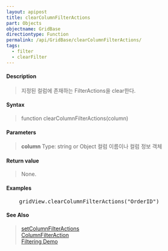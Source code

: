 ```yaml
---
layout: apipost
title: clearColumnFilterActions
part: Objects
objectname: GridBase
directiontype: Function
permalink: /api/GridBase/clearColumnFilterActions/
tags:
  - filter
  - clearFilter
---
```



#### Description

> 지정된 컬럼에 존재하는 FilterActions을 clear한다.  

#### Syntax

> function clearColumnFilterActions(column)  

#### Parameters

>**column**
>Type: string or Object
>컬럼 이름이나 컬럼 정보 객체

#### Return value

> None.  

#### Examples 

<pre class="prettyprint">
    gridView.clearColumnFilterActions("OrderID")
</pre>

#### See Also
> [setColumnFilterActions](/api/GridBase/setColumnFilterActions)  
> [ColumnFilterAction](/api/types/ColumnFilterAction/)  
> [Filtering Demo](http://demo.realgrid.com/Demo/ColumnFiltering)